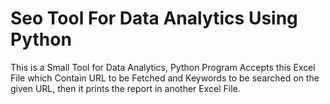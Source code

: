 # Seo Tool For Data Analytics Using Python
This is a Small Tool for Data Analytics, Python Program Accepts this Excel File which Contain URL to be Fetched and Keywords to be searched on the given URL,
then it prints the report in another Excel File.
